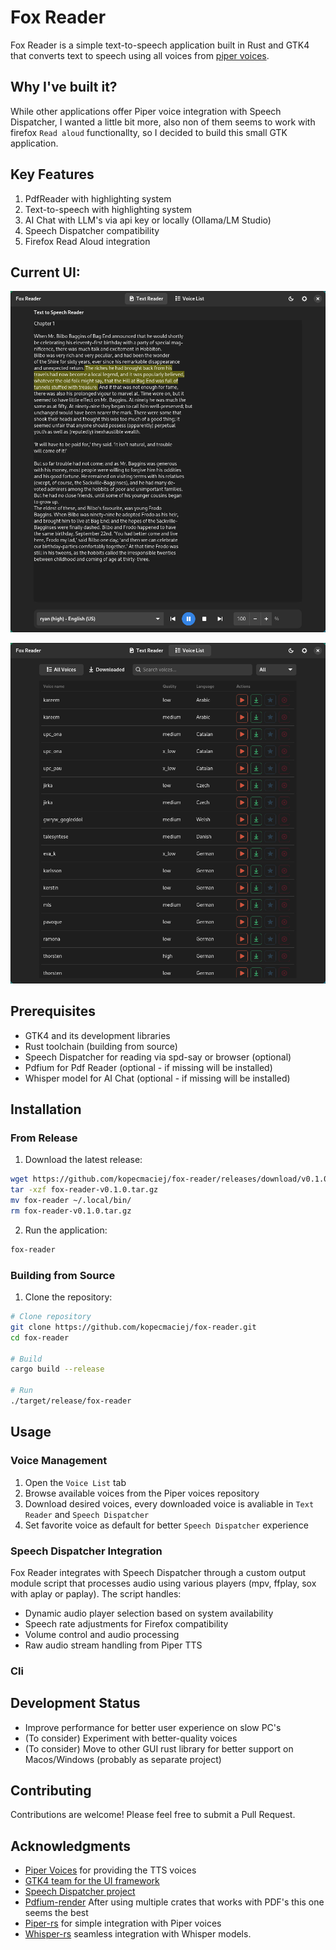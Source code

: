 # Fox Reader

Fox Reader is a simple text-to-speech application built in Rust and GTK4 that
converts text to speech using all voices from
[piper voices](https://huggingface.co/rhasspy/piper-voices).

## Why I've built it?

While other applications offer Piper voice integration with Speech Dispatcher, I
wanted a little bit more, also non of them seems to work with firefox
`Read aloud` functionallty, so I decided to build this small GTK application.

## Key Features

1. PdfReader with highlighting system
2. Text-to-speech with highlighting system
3. AI Chat with LLM's via api key or locally (Ollama/LM Studio)
4. Speech Dispatcher compatibility
5. Firefox Read Aloud integration

## Current UI:

![Text to Speech Interface](assets/test_to_speach.png)

![Voice List](assets/voice_list.png)

## Prerequisites
- GTK4 and its development libraries
- Rust toolchain (building from source)
- Speech Dispatcher for reading via spd-say or browser (optional)
- Pdfium for Pdf Reader (optional - if missing will be installed)
- Whisper model for AI Chat (optional - if missing will be installed)

## Installation

### From Release

1. Download the latest release:

```bash
wget https://github.com/kopecmaciej/fox-reader/releases/download/v0.1.0/fox-reader-v0.1.0.tar.gz
tar -xzf fox-reader-v0.1.0.tar.gz
mv fox-reader ~/.local/bin/
rm fox-reader-v0.1.0.tar.gz
```

2. Run the application:

```bash
fox-reader
```

### Building from Source

1. Clone the repository:

```bash
# Clone repository
git clone https://github.com/kopecmaciej/fox-reader.git
cd fox-reader

# Build
cargo build --release

# Run
./target/release/fox-reader
```

## Usage

### Voice Management

1. Open the `Voice List` tab
2. Browse available voices from the Piper voices repository
3. Download desired voices, every downloaded voice is avaliable in `Text Reader`
   and `Speech Dispatcher`
4. Set favorite voice as default for better `Speech Dispatcher` experience

### Speech Dispatcher Integration

Fox Reader integrates with Speech Dispatcher through a custom output module
script that processes audio using various players (mpv, ffplay, sox with aplay
or paplay). The script handles:

- Dynamic audio player selection based on system availability
- Speech rate adjustments for Firefox compatibility
- Volume control and audio processing
- Raw audio stream handling from Piper TTS

### Cli

## Development Status

- Improve performance for better user experience on slow PC's
- (To consider) Experiment with better-quality voices
- (To consider) Move to other GUI rust library for better support on Macos/Windows (probably
  as separate project)

## Contributing

Contributions are welcome! Please feel free to submit a Pull Request.

## Acknowledgments

- [Piper Voices](https://huggingface.co/rhasspy/piper-voices) for providing the
  TTS voices
- [GTK4 team for the UI framework](https://www.gtk.org/)
- [Speech Dispatcher project](https://freebsoft.org/speechd)
- [Pdfium-render](https://github.com/ajrcarey/pdfium-render) After using multiple crates that works with PDF's this one seems the best
- [Piper-rs](https://github.com/thewh1teagle/piper-rs) for simple integration with Piper voices
- [Whisper-rs](https://github.com/tazz4843/whisper-rs) seamless integration with Whisper models.










